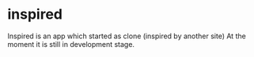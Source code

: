 # inspired

Inspired is an app which started as clone (inspired by another site)
At the moment it is still in development stage.
